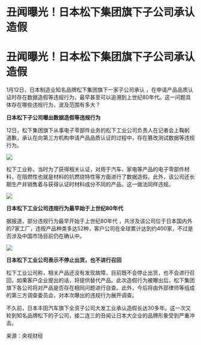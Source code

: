 # 丑闻曝光！日本松下集团旗下子公司承认造假

# 丑闻曝光！日本松下集团旗下子公司承认造假

1月12日，日本制造业知名品牌松下集团旗下一家子公司承认
，在申请产品品质认证时存在数据造假等违规行为，最早甚至可以追溯到上世纪80年代。这一问题具体存在哪些违规行为，波及范围有多大？

**日本松下子公司曝出数据造假等违规行为**

12日，松下集团旗下从事电子零部件业务的松下工业公司负责人在记者会上鞠躬道歉，承认在向第三方机构申请产品品质认证的过程中，存在篡改测试数据等违规行为。

![](https://inews.gtimg.com/om_bt/O8cX2UUc5uQHWcAnuTM1vl9Tn7UaL5jtDbSPocbgruhdoAA/1000)

松下工业称，当时为了获得相关认证，对用于汽车、家电等产品的电子零部件材料，在阻燃性也就是材料的抗燃烧特性等方面进行了数据造假。此外，该公司还长期生产并销售着与获得认证时材料成分不同的产品，这一做法同样违规。

![](https://inews.gtimg.com/om_bt/OYQ1pXE011yTLFd08vjeE_v9YwVX3X7uSJkHejZODAxKgAA/1000)

**日本松下工业公司违规行为最早始于上世纪80年代**

据报道，部分违规行为最早开始于上世纪80年代
，共涉及该公司位于日本国内外的7家工厂，违规产品种类多达52种，客户公司在全球累计达到约400家，不过是否涉及中国市场目前仍在确认中。

![](https://inews.gtimg.com/om_bt/OmYT9CQZUlPBdJ6i6VPrabqmOk202V-E6lpys8a3jd3r8AA/1000)

**日本松下工业公司表示不停止出货，也不进行召回**

松下工业公司称，相关产品还没有发现故障，目前既不会停止出货，也不会进行召回，如果客户企业提出的话，将提供替代产品。此次造假行为被曝出后，松下集团旗下各公司将对产品是否存在相同问题进行自查。此外，今后将由外部律师等组成的第三方调查委员会，对本次曝出的违规行为展开调查。

不久前，日本丰田汽车旗下全资子公司大发工业承认造假长达30多年。这一次又轮到知名品牌松下的子公司，接二连三的丑闻让日本大企业的品牌形象受到严重冲击。

来源：央视财经

